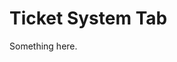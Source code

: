 [title]: # (Ticket System Tab)
[tags]: # (XXX)
[priority]: # (1576)
# Ticket System Tab
Something here.
